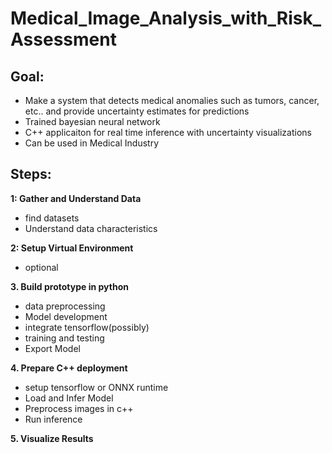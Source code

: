 # Medical_Image_Analysis_with_Risk_Assessment

## **Goal:**
- Make a system that detects medical anomalies such as tumors, cancer, etc.. and provide uncertainty estimates for predictions
- Trained bayesian neural network
- C++ applicaiton for real time inference with uncertainty visualizations
- Can be used in Medical Industry

## **Steps:**

**1: Gather and Understand Data**
- find datasets
- Understand data characteristics

**2: Setup Virtual Environment**
- optional

**3. Build prototype in python**
- data preprocessing
- Model development
- integrate tensorflow(possibly)
- training and testing
- Export Model

**4. Prepare C++ deployment**
- setup tensorflow or ONNX runtime
- Load and Infer Model
- Preprocess images in c++
- Run inference

**5. Visualize Results**




